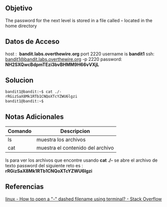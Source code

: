 ## Objetivo
The password for the next level is stored in a file called **-** located in the home directory

## Datos de Acceso
host :  **bandit.labs.overthewire.org** port 2220
username is **bandit1**
ssh:  bandit1@bandit.labs.overthewire.org -p 2220
password: **NH2SXQwcBdpmTEzi3bvBHMM9H66vVXjL**
## Solucion

``` bash
bandit1@bandit:~$ cat ./-
rRGizSaX8Mk1RTb1CNQoXTcYZWU6lgzi
bandit1@bandit:~$
```

## Notas Adicionales

| Comando | Descripcion |
| ---- | ----|
| ls| muestra los archivos|
| cat | muestra el contenido del archivo |

ls para ver los archivos que encontre 
usando **cat ./-** se abre el archivo de texto 
password del siguiente reto es : **rRGizSaX8Mk1RTb1CNQoXTcYZWU6lgzi**
## Referencias

[linux - How to open a "-" dashed filename using terminal? - Stack Overflow](https://stackoverflow.com/questions/42187323/how-to-open-a-dashed-filename-using-terminal)

